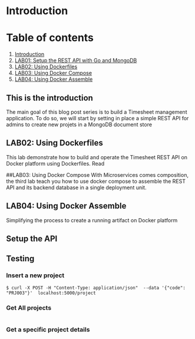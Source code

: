 
# Introduction <a href=introduction></a>




# Table of contents
1. [Introduction](#introduction)
2. [LAB01: Setup the REST API with Go and MongoDB](#restapi)
3. [LAB02: Using Dockerfiles](#dockerfiles)
4. [LAB03: Using Docker Compose](#dockercompose)
5. [LAB04: Using Docker Assemble](#dockerassemble)


## This is the introduction <a name="introduction"></a>
The main goal of this blog post series is to build a Timesheet management application.
To do so, we will start by setting in place a simple REST API for admins to create new projets in a MongoDB document store

## LAB02: Using Dockerfiles <a name="dockerfiles" href="./lab/lab01/"></a>
This lab demonstrate how to build and operate the Timesheet REST API on Docker platform using  Dockerfiles. Read

##LAB03: Using Docker Compose <a name="dockercompose"></a>
With Microservices comes composition, the third lab teach you how to use docker compose to assemble the REST API and its backend database in a single
deployment unit.

## LAB04: Using Docker Assemble <a name="dockerassemble"></a>
Simplifying the process to create a running artifact on Docker platform


## Setup the API



## Testing

### Insert a new project

```
$ curl -X POST -H "Content-Type: application/json"  --data '{"code": "PRJ003"}'  localhost:5000/project
```

### Get All projects

```
```

### Get a specific project details

```
```
